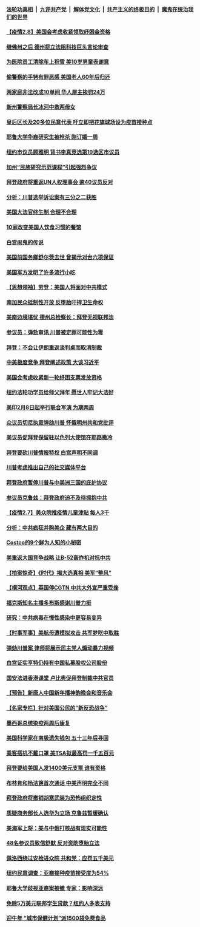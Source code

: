 

####  [法轮功真相](../../../../basic/blob/master/README.md?t=02082201) &nbsp;|&nbsp; [九评共产党](../../../../9ping.md/blob/master/README.md?t=02082201) &nbsp;|&nbsp; [解体党文化](../../../../jtdwh.md/blob/master/README.md?t=02082201)  &nbsp;|&nbsp; [共产主义的终极目的](../../../../gczydzjmd.md/blob/master/README.md?t=02082201) &nbsp;|&nbsp; [魔鬼在统治我们的世界](../../../../mgztzwmdsj.md/blob/master/README.md?t=02082201) 

#### [【疫情2.8】美国会考虑收紧领取纾困金资格](../pages/nsc412/n12740332.md?t=02082201) 

#### [继佛州之后 德州将立法阻科技巨头言论审查](../pages/nsc412/n12740285.md?t=02082201) 

#### [为医院员工清除车上积雪 美10岁男童表谢意](../pages/nsc412/n12740251.md?t=02082201) 

#### [偷警察的手铐有罪恶感 美国老人60年后归还](../pages/nsc412/n12739849.md?t=02082201) 

#### [两家庭非法改成10单间  华人屋主挨罚24万](../pages/nsc412/n12739750.md?t=02082201) 

#### [新州警察局长冰河中救两母女](../pages/nsc412/n12739747.md?t=02082201) 

#### [皇后区长及20多位民意代表  吁立即把花旗球场设为疫苗接种点](../pages/nsc412/n12739909.md?t=02082201) 

#### [耶鲁大学华裔研究生被枪杀 刚订婚一周](../pages/nsc412/n12739905.md?t=02082201) 

#### [纽约市议员顾雅明 背书李真竞选第19选区市议员](../pages/nsc412/n12739745.md?t=02082201) 

#### [加州“民族研究示范课程”引起强烈争议](../pages/nsc412/n12739826.md?t=02082201) 

#### [拜登政府将重返UN人权理事会 逾40议员反对](../pages/nsc412/n12739808.md?t=02082201) 

#### [分析：川普选举诉讼案有三分之二获胜](../pages/nsc412/n12739699.md?t=02082201) 

#### [美国大法官终生制 合理不合理](../pages/nsc412/n12739656.md?t=02082201) 

#### [10家改变美国人饮食习惯的餐馆](../pages/nsc412/n12739650.md?t=02082201) 

#### [白宫闹鬼的传说](../pages/nsc412/n12739640.md?t=02082201) 

#### [美国前国务卿舒尔茨去世 曾揭示对台六项保证](../pages/nsc412/n12739492.md?t=02082201) 

#### [美国军方发明了许多流行小吃](../pages/nsc412/n12739632.md?t=02082201) 

#### [【思想领袖】劳登：美国人将面对中共模式](../pages/nsc412/n12676649.md?t=02082201) 

#### [南加民众抵制性开放 反堕胎吁捍卫生命权](../pages/nsc412/n12739428.md?t=02082201) 

#### [美南边境堪忧 德州总检察长：拜登无视联邦法](../pages/nsc412/n12739279.md?t=02082201) 

#### [参议员：弹劾审讯 川普被定罪可能性为零](../pages/nsc412/n12739285.md?t=02082201) 

#### [拜登：不会让伊朗重返谈判桌而取消制裁](../pages/nsc412/n12739113.md?t=02082201) 

#### [中美极度竞争 拜登阐述政策 大谈习近平](../pages/nsc412/n12739090.md?t=02082201) 

#### [美国会考虑收紧新一轮纾困支票发放资格](../pages/nsc412/n12738944.md?t=02082201) 

#### [纽约法轮功学员给师父拜年  愿世人牢记大法好](../pages/nsc412/n12739020.md?t=02082201) 

#### [美印2月8日起举行联合军演 为期两周](../pages/nsc412/n12738989.md?t=02082201) 

#### [众议员切尼执意弹劾川普 怀俄明州共和党批评](../pages/nsc412/n12738792.md?t=02082201) 

#### [美议员促拜登保留驻以色列大使馆在耶路撒冷](../pages/nsc412/n12738920.md?t=02082201) 

#### [拜登要砍川普情报特权 白宫声明不同调](../pages/nsc412/n12738859.md?t=02082201) 

#### [川普考虑推出自己的社交媒体平台](../pages/nsc412/n12738866.md?t=02082201) 

#### [拜登政府暂停川普与中美洲三国的庇护协议](../pages/nsc412/n12738810.md?t=02082201) 

#### [参议员克鲁兹：拜登政府迫不及待拥抱中共](../pages/nsc412/n12738775.md?t=02082201) 

#### [【疫情2.7】美众院推疫情儿童津贴 每人3千](../pages/nsc412/n12738570.md?t=02082201) 

#### [分析：中共疯狂并购美企 藏有两大目的](../pages/nsc412/n12729410.md?t=02082201) 

#### [Costco的9个鲜为人知的小秘密](../pages/nsc412/n12737653.md?t=02082201) 

#### [美重返大国竞争战略 让B-52轰炸机对抗中共](../pages/nsc412/n12723448.md?t=02082201) 

#### [【拍案惊奇】《时代》揭大选真相 美军“整风”](../pages/nsc412/n12738087.md?t=02082201) 

#### [【横河观点】英国停CGTN 中共大外宣严重受挫](../pages/nsc412/n12738096.md?t=02082201) 

#### [福克斯知名主播多布斯感谢川普力挺](../pages/nsc412/n12738164.md?t=02082201) 

#### [研究：中共病毒在慢性感染中更容易变异](../pages/nsc412/n12738065.md?t=02082201) 

#### [【时事军事】美航母遭模拟攻击 共军梦呓中取胜](../pages/nsc412/n12736060.md?t=02082201) 

#### [弹劾川普案 律师将展示民主党人煽动暴力视频](../pages/nsc412/n12737991.md?t=02082201) 

#### [白宫证实亨特仍持有中国私募股权公司股份](../pages/nsc412/n12737979.md?t=02082201) 

#### [国安法进香港课堂 卢比奥促拜登制裁中共官员](../pages/nsc412/n12737703.md?t=02082201) 

#### [【预告】新唐人中国新年播神韵晚会和音乐会](../pages/nsc412/n12736427.md?t=02082201) 

#### [【名家专栏】针对美国公民的“新反恐战争”](../pages/nsc412/n12737931.md?t=02082201) 

#### [墨西哥总统染疫两周后康复](../pages/nsc412/n12737894.md?t=02082201) 

#### [美国科学家在南极遗失钱包 五十三年后寻回](../pages/nsc412/n12737784.md?t=02082201) 

#### [乘客搭机不戴口罩 美TSA拟最高罚一千五百元](../pages/nsc412/n12737871.md?t=02082201) 

#### [拜登要给美国人发1400美元支票 谁有资格](../pages/nsc412/n12737802.md?t=02082201) 

#### [布林肯和杨洁篪首次通话 中美声明完全不同](../pages/nsc412/n12737763.md?t=02082201) 

#### [拜登政府将撤销胡塞武装为恐怖组织定性](../pages/nsc412/n12737749.md?t=02082201) 

#### [质疑商务部长人选华为立场 克鲁兹暂缓确认](../pages/nsc412/n12737482.md?t=02082201) 

#### [美海军上将：美与中俄打核战有现实可能性](../pages/nsc412/n12736542.md?t=02082201) 

#### [48名参议员致信舒默 反对资助堕胎立法](../pages/nsc412/n12737430.md?t=02082201) 

#### [佩洛西绕过安检进众院 共和党：应罚五千美元](../pages/nsc412/n12737051.md?t=02082201) 

#### [纽约民意调查：亚裔接种疫苗接受度为54%](../pages/nsc412/n12736899.md?t=02082201) 

#### [耶鲁大学歧视亚裔案被撤 专家：影响深远](../pages/nsc412/n12736831.md?t=02082201) 

#### [免除5万美元联邦学生贷款？纽约人多表支持](../pages/nsc412/n12736828.md?t=02082201) 

#### [迎牛年 “城市保健计划”派1500袋免费食品](../pages/nsc412/n12736962.md?t=02082201) 

